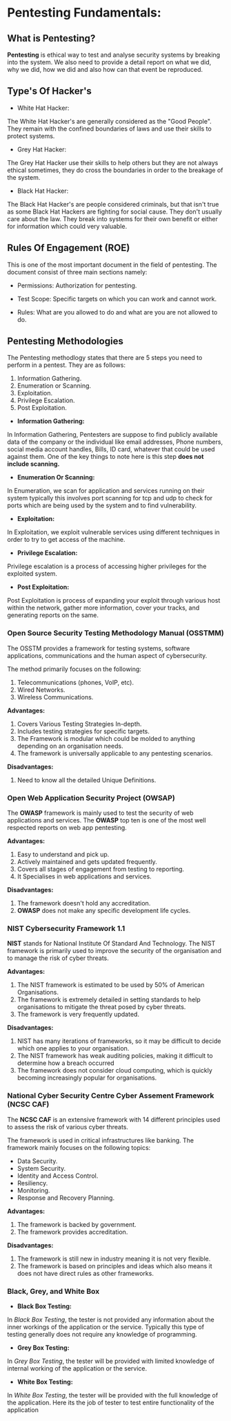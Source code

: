 # Pentesting Fundamentals:

## What is Pentesting?

**Pentesting** is ethical way to test and analyse security systems by
breaking into the system. We also need to provide a detail report on
what we did, why we did, how we did and also how can that event be
reproduced. 

## Type's Of Hacker's

* White Hat Hacker:

The White Hat Hacker's are generally considered as the "Good People".
They remain with the confined boundaries of laws and use their skills to
protect systems. 

* Grey Hat Hacker: 

The Grey Hat Hacker use their skills to help others but they are not
always ethical sometimes, they do cross the boundaries in order to the
breakage of the system.

* Black Hat Hacker: 

The Black Hat Hacker's are people considered criminals, but that isn't
true as some Black Hat Hackers are fighting for social cause. They don't
usually care about the law. They break into systems for their own
benefit or either for information which could very valuable. 

## Rules Of Engagement (ROE)

This is one of the most important document in the field of pentesting.
The document consist of three main sections namely:

* Permissions: Authorization for pentesting. 

* Test Scope: Specific targets on which you can work and cannot work. 

* Rules: What are you allowed to do and what are you are not allowed to
  do. 

## Pentesting Methodologies

The Pentesting methodlogy states that there are 5 steps you need to
perform in a pentest. They are as follows:

1. Information Gathering.
1. Enumeration or Scanning.
1. Exploitation.
1. Privilege Escalation. 
1. Post Exploitation.

* **Information Gathering:**

In Information Gathering, Pentesters are suppose to find publicly
available data of the company or the individual like email addresses,
Phone numbers, social media account handles, Bills, ID card, whatever
that could be used against them. One of the key things to note here is
this step **does not include scanning.**

* **Enumeration Or Scanning:**

In Enumeration, we scan for application and services running on their
system typically this involves port scanning for tcp and udp to check
for ports which are being used by the system and to find vulnerability. 

* **Exploitation:**

In Exploitation, we exploit vulnerable services using different
techniques in order to try to get access of the machine. 

* **Privilege Escalation:**

Privilege escalation is a process of accessing higher privileges for the
exploited system. 

* **Post Exploitation:**

Post Exploitation is process of expanding your exploit through various
host within the network, gather more information, cover your tracks, and
generating reports on the same. 

### Open Source Security Testing Methodology Manual (OSSTMM)

The OSSTM provides a framework for testing systems, software
applications, communications and the human aspect of cybersecurity. 


The method primarily focuses on the following:

1. Telecommunications (phones, VoIP, etc). 
1. Wired Networks. 
1. Wireless Communications. 

**Advantages:**

1. Covers Various Testing Strategies In-depth. 
1. Includes testing strategies for specific targets. 
1. The Framework is modular which could be molded to anything depending
on an organisation needs. 
1. The framework is universally applicable to any pentesting scenarios. 

**Disadvantages:**

1. Need to know all the detailed Unique Definitions. 

### Open Web Application Security Project (OWSAP)

The **OWASP** framework is mainly used to test the security of web
applications and services. The **OWASP** top ten is one of the most well
respected reports on web app pentesting. 

**Advantages:**

1. Easy to understand and pick up. 
1. Actively maintained and gets updated frequently. 
1. Covers all stages of engagement from testing to reporting. 
1. It Specialises in web applications and services.

**Disadvantages:**

1. The framework doesn't hold any accreditation.
1. **OWASP** does not make any specific development life cycles. 

### NIST Cybersecurity Framework 1.1

**NIST** stands for National Institute Of Standard And Technology. The
NIST framework is primarily used to improve the security of the
organisation and to manage the risk of cyber threats. 

**Advantages:**

1. The NIST framework is estimated to be used by 50% of American
Organisations. 
1. The framework is extremely detailed in setting standards to help
organisations to mitigate the threat posed by cyber threats. 
1. The framework is very frequently updated. 

**Disadvantages:**

1. NIST has many iterations of frameworks, so it may be difficult to
decide which one applies to your organisation.
1. The NIST framework has weak auditing policies, making it difficult to
determine how a breach occurred
1. The framework does not consider cloud computing, which is quickly
becoming increasingly popular for organisations.

### National Cyber Security Centre Cyber Assement Framework (NCSC CAF)

The **NCSC CAF** is an extensive framework with 14 different principles
used to assess the risk of various cyber threats. 

The framework is used in critical infrastructures like banking. The
framework mainly focuses on the following topics:

* Data Security. 
* System Security. 
* Identity and Access Control. 
* Resiliency. 
* Monitoring. 
* Response and Recovery Planning. 

**Advantages:** 

1. The framework is backed by government. 
1. The framework provides accreditation. 

**Disadvantages:** 

1. The framework is still new in industry meaning it is not very flexible. 
1. The framework is based on principles and ideas which also means it does not have direct rules as other frameworks. 

### Black, Grey, and White Box

* **Black Box Testing:**

In *Black Box Testing*, the tester is not provided any
information about the inner workings of the application or the
service. Typically this type of testing generally does not require
any knowledge of programming. 

* **Grey Box Testing:**

In *Grey Box Testing*, the tester will be provided with limited
knowledge of internal working of the application or the service. 

* **White Box Testing:**

In *White Box Testing*, the tester will be provided with the full
knowledge of the application. Here its the job of tester to test entire
functionality of the application
